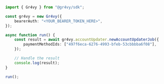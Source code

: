 <!-- Start SDK Example Usage [usage] -->
```typescript
import { Gr4vy } from "@gr4vy/sdk";

const gr4vy = new Gr4vy({
    bearerAuth: "<YOUR_BEARER_TOKEN_HERE>",
});

async function run() {
    const result = await gr4vy.accountUpdater.newAccountUpdaterJob({
        paymentMethodIds: ["497f6eca-6276-4993-bfeb-53cbbbba6f08"],
    });

    // Handle the result
    console.log(result);
}

run();

```
<!-- End SDK Example Usage [usage] -->